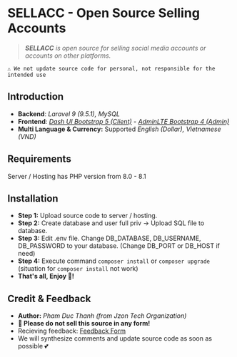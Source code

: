 # SELLACC - Open Source Selling Accounts

> ***SELLACC** is open source for selling social media accounts or accounts on other platforms.*

    ⚠️ We not update source code for personal, not responsible for the intended use

## Introduction
* **Backend**: *Laravel 9 (9.5.1), MySQL*
* **Frontend**: *[Dash UI Bootstrap 5 (Client)](https://codescandy.com/dashui/index.html) - [AdminLTE Bootstrap 4 (Admin)](https://adminlte.io/themes/v3/index3.html)*
* **Multi Language & Currency:** Supported *English (Dollar), Vietnamese (VND)*

## Requirements
Server / Hosting has PHP version from 8.0 - 8.1

## Installation
- **Step 1:** Upload source code to server / hosting.
- **Step 2:** Create database and user full priv -> Upload SQL file to database.
- **Step 3:** Edit .env file. Change DB_DATABASE, DB_USERNAME, DB_PASSWORD to your database. (Change DB_PORT or DB_HOST if need)
- **Step 4:** Execute command `composer install` or `composer upgrade` (situation for `composer install` not work)
- **That's all, Enjoy 🥰!**

## Credit & Feedback
- **Author:** *Pham Duc Thanh (from Jzon Tech Organization)*
- **🚫 Please do not sell this source in any form!**
- Recieving feedback: [Feedback Form](https://forms.gle/4d9jkUC2baL1wtrw7)
- We will synthesize comments and update source code as soon as possible 💕
